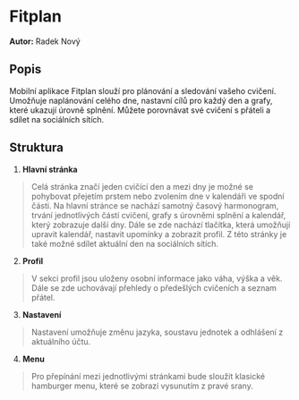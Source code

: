 # Fitplan
**Autor:** Radek Nový
## Popis
Mobilní aplikace Fitplan slouží pro plánování a sledování vašeho cvičení. Umožňuje naplánování celého dne, nastavní cílů pro každý den a grafy, které ukazují úrovně splnění. Můžete porovnávat své cvičení s přáteli a sdílet na sociálních sítích. 
## Struktura
1. **Hlavní stránka**
> Celá stránka značí jeden cvičící den a mezi dny je možné se pohybovat přejetím prstem nebo zvolením dne v kalendáři ve spodní části. Na hlavní stránce se nachází samotný časový harmonogram, trvání jednotlivých částí cvičení, grafy s úrovněmi splnění a kalendář, který zobrazuje další dny. Dále se zde nachází tlačítka, která umožňují upravit kalendář, nastavit upomínky a zobrazit profil. Z této stránky je také možné sdílet aktuální den na sociálních sítích.
2. **Profil**
> V sekci profil jsou uloženy osobní informace jako váha, výška a věk. Dále se zde uchovávají přehledy o předešlých cvičeních a seznam přátel.
3. **Nastavení**
> Nastavení umožňuje změnu jazyka, soustavu jednotek a odhlášení z aktuálního účtu.
4. **Menu**
> Pro přepínání mezi jednotlivými stránkami bude sloužit klasické hamburger menu, které se zobrazí vysunutím z pravé srany.
